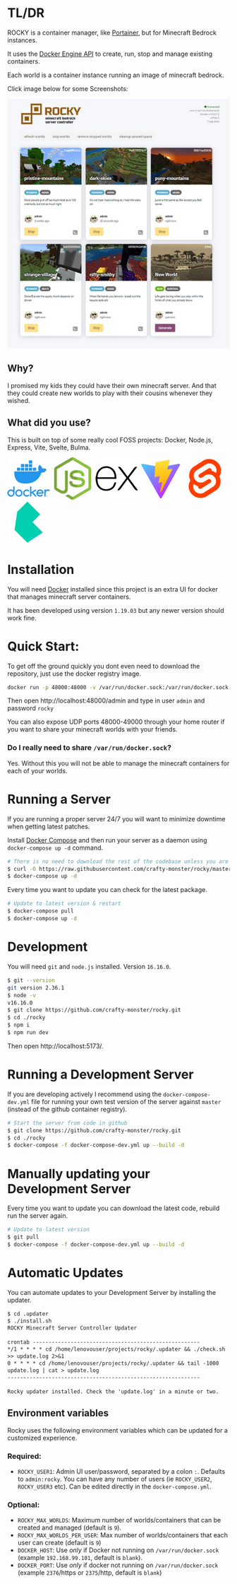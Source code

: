 # TL/DR

ROCKY is a container manager, like [Portainer](https://github.com/portainer/portainer), but for Minecraft Bedrock instances.

It uses the [Docker Engine API](https://docs.docker.com/engine/api/v1.38/) to create, run, stop and manage existing containers.

Each world is a container instance running an image of minecraft bedrock.

Click image below for some Screenshots:

[![branding/thumbnail.lg.jpg](branding/thumbnail.lg.jpg)](https://github.com/crafty-monster/rocky/wiki/Screenshots)

## Why?

I promised my kids they could have their own minecraft server. And that they could create new worlds to play with their cousins whenever they wished.

##  What did you use?

This is built on top of some really cool FOSS projects: Docker, Node.js, Express, Vite, Svelte, Bulma.

![docker](branding/vendor/logo.docker.png)
![node.js](branding/vendor/logo.nodejs.png)
![express.js](branding/vendor/logo.express.png)
![vite.js](branding/vendor/logo.vite.png)
![svelte](branding/vendor/logo.svelte.png)
![bulma](branding/vendor/logo.bulma.png)

# Installation

You will need [Docker](https://docs.docker.com/get-docker/) installed since this project is an extra UI for docker that manages minecraft server containers.

It has been developed using version `1.19.03` but any newer version should work fine.

# Quick Start:

To get off the ground quickly you dont even need to download the repository, just use the docker registry image.

```sh
docker run -p 48000:48000 -v /var/run/docker.sock:/var/run/docker.sock -e ROCKY_USER1=admin:123456 ghcr.io/crafty-monster/rocky
```

Then open http://localhost:48000/admin and type in user `admin` and password `rocky`

You can also expose UDP ports 48000-49000 through your home router if you want to share your minecraft worlds with your friends.

### Do I really need to share `/var/run/docker.sock`?

Yes. Without this you will not be able to manage the minecraft containers for each of your worlds.

# Running a Server

If you are running a proper server 24/7 you will want to minimize downtime when getting latest patches. 

Install [Docker Compose](https://docs.docker.com/compose/install/) and then run your server as a daemon using `docker-compose up -d` command.

```sh
# There is no need to download the rest of the codebase unless you are developing.
$ curl -O https://raw.githubusercontent.com/crafty-monster/rocky/master/docker-compose.yml
$ docker-compose up -d
```

Every time you want to update you can check for the latest package.

```sh
# Update to latest version & restart
$ docker-compose pull
$ docker-compose up -d
```

# Development

You will need `git` and `node.js` installed. Version `16.16.0`.

```sh
$ git --version
git version 2.36.1
$ node -v
v16.16.0
$ git clone https://github.com/crafty-monster/rocky.git
$ cd ./rocky
$ npm i
$ npm run dev
```

Then open http://localhost:5173/.

# Running a Development Server

If you are developing actively I recommend using the `docker-compose-dev.yml` file for running your own test version of the server against `master` (instead of the github container registry).

```sh
# Start the server from code in github
$ git clone https://github.com/crafty-monster/rocky.git
$ cd ./rocky
$ docker-compose -f docker-compose-dev.yml up --build -d
```

# Manually updating your Development Server 

Every time you want to update you can download the latest code, rebuild run the server again.

```sh
# Update to latest version
$ git pull
$ docker-compose -f docker-compose-dev.yml up --build -d
```

# Automatic Updates

You can automate updates to your Development Server by installing the updater. 

```
$ cd .updater
$ ./install.sh
ROCKY Minecraft Server Controller Updater

crontab -----------------------------------------------------
*/1 * * * * cd /home/lenovouser/projects/rocky/.updater && ./check.sh >> update.log 2>&1
0 * * * * cd /home/lenovouser/projects/rocky/.updater && tail -1000 update.log | cat > update.log
-------------------------------------------------------------

Rocky updater installed. Check the 'update.log' in a minute or two.
```

## Environment variables

Rocky uses the following environment variables which can be updated for a customized experience.

### Required:

- `ROCKY_USER1`: Admin UI user/password, separated by a colon `:`. Defaults to `admin:rocky`. You can have any number of users (ie `ROCKY_USER2`, `ROCKY_USER3` etc). Can be edited directly in the `docker-compose.yml`.

### Optional:

- `ROCKY_MAX_WORLDS`: Maximum number of worlds/containers that can be created and managed (default is `9`).
- `ROCKY_MAX_WORLDS_PER_USER`: Max number of worlds/containers that each user can create (default is `9`)
- `DOCKER_HOST`: Use *only* if Docker not running on `/var/run/docker.sock` (example `192.168.99.101`, default is `blank`).
- `DOCKER_PORT`: Use *only* if docker not running on `/var/run/docker.sock` (example `2376`/https or `2375`/http, default is `blank`)

